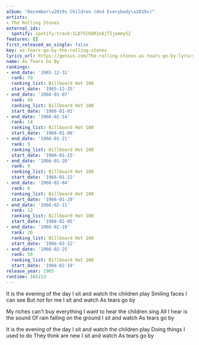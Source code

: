 ```yaml
---
album: "December\u2019s Children (And Everybody\u2019s)"
artists:
- The Rolling Stones
external_ids:
  spotify: spotify:track:1LD75COdR1n8jTIjommyS2
features: []
first_released_as_single: false
key: as-tears-go-by-the-rolling-stones
lyrics_url: https://genius.com/The-rolling-stones-as-tears-go-by-lyrics
name: As Tears Go By
rankings:
- end_date: '1965-12-31'
  rank: 79
  ranking_list: Billboard Hot 100
  start_date: '1965-12-25'
- end_date: '1966-01-07'
  rank: 48
  ranking_list: Billboard Hot 100
  start_date: '1966-01-01'
- end_date: '1966-01-14'
  rank: 14
  ranking_list: Billboard Hot 100
  start_date: '1966-01-08'
- end_date: '1966-01-21'
  rank: 9
  ranking_list: Billboard Hot 100
  start_date: '1966-01-15'
- end_date: '1966-01-28'
  rank: 9
  ranking_list: Billboard Hot 100
  start_date: '1966-01-22'
- end_date: '1966-02-04'
  rank: 6
  ranking_list: Billboard Hot 100
  start_date: '1966-01-29'
- end_date: '1966-02-11'
  rank: 12
  ranking_list: Billboard Hot 100
  start_date: '1966-02-05'
- end_date: '1966-02-18'
  rank: 26
  ranking_list: Billboard Hot 100
  start_date: '1966-02-12'
- end_date: '1966-02-25'
  rank: 50
  ranking_list: Billboard Hot 100
  start_date: '1966-02-19'
release_year: 1965
runtime: 165213
---
```

It is the evening of the day
I sit and watch the children play
Smiling faces I can see
But not for me
I sit and watch
As tears go by


My riches can't buy everything
I want to hear the children sing
All I hear is the sound
Of rain falling on the ground
I sit and watch
As tears go by


It is the evening of the day
I sit and watch the children play
Doing things I used to do
They think are new
I sit and watch
As tears go by

